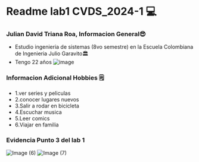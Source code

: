 # Readme lab1 CVDS_2024-1 💻
### Julian David Triana Roa, Informacion General😎
- Estudio ingenieria de sistemas (8vo semestre) en la Escuela Colombiana de Ingenieria Julio Garavito🏛️
- Tengo 22 años
  ![image](https://github.com/AlejoCNYT/cvds-lab1-Lab01/assets/74771189/6286011d-bdaa-4a71-9f64-292d9a213db7)

### Informacion Adicional Hobbies 🗒️
- 1.ver series y peliculas
- 2.conocer lugares nuevos
- 3.Salir a rodar en bicicleta
- 4.Escuchar musica
- 5.Leer comics
- 6.Viajar en familia


### Evidencia Punto 3 del lab 1

![Image (6)](https://github.com/AlejoCNYT/cvds-lab1-Lab01/assets/74771189/b63c2306-f1f5-444b-9b2e-c7e7fa61d92c)
![Image (7)](https://github.com/AlejoCNYT/cvds-lab1-Lab01/assets/74771189/13770728-2fd8-49f9-b954-989be67ad652)
